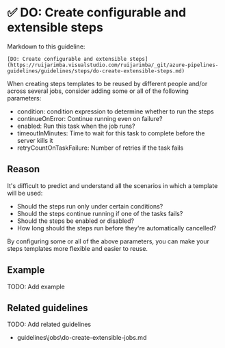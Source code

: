 # ✅ DO: Create configurable and extensible steps

Markdown to this guideline:

```plaintext
[DO: Create configurable and extensible steps](https://ruijarimba.visualstudio.com/ruijarimba/_git/azure-pipelines-guidelines/guidelines/steps/do-create-extensible-steps.md)
```

When creating steps templates to be reused by different people and/or across
several jobs, consider adding some or all of the following parameters:

- condition: condition expression to determine whether to run the steps
- continueOnError: Continue running even on failure?
- enabled: Run this task when the job runs?
- timeoutInMinutes: Time to wait for this task to complete before the server
kills it
- retryCountOnTaskFailure: Number of retries if the task fails

## Reason

It's difficult to predict and understand all the scenarios in which a template will
be used:

- Should the steps run only under certain conditions?
- Should the steps continue running if one of the tasks fails?
- Should the steps be enabled or disabled?
- How long should the steps run before they're automatically cancelled?

By configuring some or all of the above parameters, you can make
your steps templates more flexible and easier to reuse.

## Example

TODO: Add example

## Related guidelines

TODO: Add related guidelines

- guidelines\jobs\do-create-extensible-jobs.md

